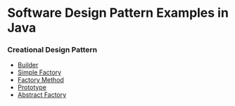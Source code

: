 # Software Design Pattern Examples in Java

### Creational Design Pattern
<ul>
  <li><a href="https://github.com/Rapter1990/Software-Design-Pattren-Examples-in-Java/tree/master/1_Creational_Builder">Builder</a></li>
  <li><a href="https://github.com/Rapter1990/Software-Design-Pattren-Examples-in-Java">Simple Factory</a></li>
  <li><a href="https://github.com/Rapter1990/Software-Design-Pattren-Examples-in-Java">Factory Method</a></li>
  <li><a href="https://github.com/Rapter1990/Software-Design-Pattren-Examples-in-Java">Prototype</a></li>
  <li><a href="https://github.com/Rapter1990/Software-Design-Pattren-Examples-in-Java">Abstract Factory</a></li>
</ul>
